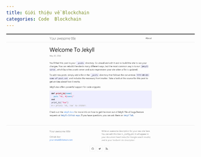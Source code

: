 ```yaml
---
title: Giới thiệu về Blockchain
categories: Code  Blockchain
---
```

![Blockchain](../image/screenshot.png)